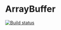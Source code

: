 # ArrayBuffer

[![Build status](https://ci.appveyor.com/api/projects/status/9vwlt06sh7dl64lr?svg=true)](https://ci.appveyor.com/project/BogdashkinAS/ajs-homeworks-arraybuffer)

